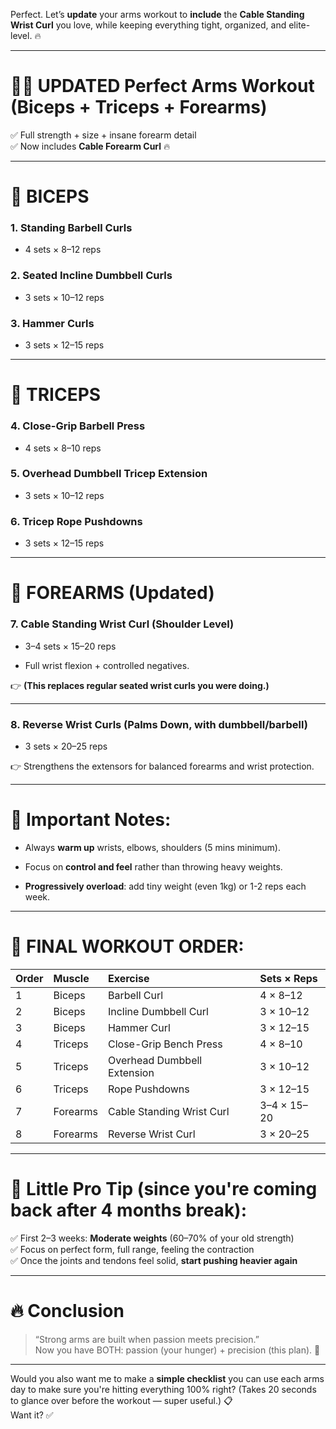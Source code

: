 Perfect. Let’s **update** your arms workout to **include** the **Cable Standing Wrist Curl** you love, while keeping everything tight, organized, and elite-level. 🔥

---

# 🏋️‍♂️ UPDATED Perfect Arms Workout (Biceps + Triceps + Forearms)

✅ Full strength + size + insane forearm detail  
✅ Now includes **Cable Forearm Curl** 🔥

---

# 🎯 BICEPS

### 1. Standing Barbell Curls

- 4 sets × 8–12 reps
    

### 2. Seated Incline Dumbbell Curls

- 3 sets × 10–12 reps
    

### 3. Hammer Curls

- 3 sets × 12–15 reps
    

---

# 🎯 TRICEPS

### 4. Close-Grip Barbell Press

- 4 sets × 8–10 reps
    

### 5. Overhead Dumbbell Tricep Extension

- 3 sets × 10–12 reps
    

### 6. Tricep Rope Pushdowns

- 3 sets × 12–15 reps
    

---

# 🎯 FOREARMS (Updated)

### 7. Cable Standing Wrist Curl (Shoulder Level)

- 3–4 sets × 15–20 reps
    
- Full wrist flexion + controlled negatives.
    

👉 **(This replaces regular seated wrist curls you were doing.)**

---

### 8. Reverse Wrist Curls (Palms Down, with dumbbell/barbell)

- 3 sets × 20–25 reps
    

👉 Strengthens the extensors for balanced forearms and wrist protection.


---

# 🧠 Important Notes:

- Always **warm up** wrists, elbows, shoulders (5 mins minimum).
    
- Focus on **control and feel** rather than throwing heavy weights.
    
- **Progressively overload**: add tiny weight (even 1kg) or 1-2 reps each week.
    

---

# 🎯 FINAL WORKOUT ORDER:

| Order | Muscle   | Exercise                    | Sets × Reps |
| :---- | :------- | :-------------------------- | :---------- |
| 1     | Biceps   | Barbell Curl                | 4 × 8–12    |
| 2     | Biceps   | Incline Dumbbell Curl       | 3 × 10–12   |
| 3     | Biceps   | Hammer Curl                 | 3 × 12–15   |
| 4     | Triceps  | Close-Grip Bench Press      | 4 × 8–10    |
| 5     | Triceps  | Overhead Dumbbell Extension | 3 × 10–12   |
| 6     | Triceps  | Rope Pushdowns              | 3 × 12–15   |
| 7     | Forearms | Cable Standing Wrist Curl   | 3–4 × 15–20 |
| 8     | Forearms | Reverse Wrist Curl          | 3 × 20–25   |


---

# 📢 Little Pro Tip (since you're coming back after 4 months break):

✅ First 2–3 weeks: **Moderate weights** (60–70% of your old strength)  
✅ Focus on perfect form, full range, feeling the contraction  
✅ Once the joints and tendons feel solid, **start pushing heavier again**

---

# 🔥 Conclusion

> “Strong arms are built when passion meets precision.”  
> Now you have BOTH: passion (your hunger) + precision (this plan). 🚀

---

Would you also want me to make a **simple checklist** you can use each arms day to make sure you're hitting everything 100% right? (Takes 20 seconds to glance over before the workout — super useful.) 📋  
Want it? ✅